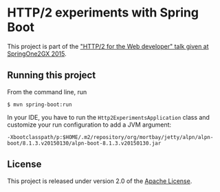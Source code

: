 # HTTP/2 experiments with Spring Boot

This project is part of the ["HTTP/2 for the Web developer" talk given at SpringOne2GX 2015](https://2015.event.springone2gx.com/schedule/2015-09-15).

## Running this project

From the command line, run

    $ mvn spring-boot:run

In your IDE, you have to run the `Http2ExperimentsApplication` class and customize your run configuration to add a JVM argument:

    -Xbootclasspath/p:$HOME/.m2/repository/org/mortbay/jetty/alpn/alpn-boot/8.1.3.v20150130/alpn-boot-8.1.3.v20150130.jar

## License
This project is released under version 2.0 of the [Apache License](http://www.apache.org/licenses/LICENSE-2.0).